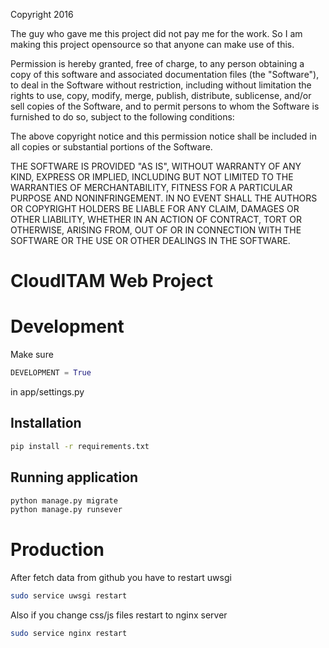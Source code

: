 Copyright 2016

The guy who gave me this project did not pay me for the work. So I am making this project opensource so that anyone can make use of this.

Permission is hereby granted, free of charge, to any person obtaining a copy of this software and associated documentation files (the "Software"), to deal in the Software without restriction, including without limitation the rights to use, copy, modify, merge, publish, distribute, sublicense, and/or sell copies of the Software, and to permit persons to whom the Software is furnished to do so, subject to the following conditions:

The above copyright notice and this permission notice shall be included in all copies or substantial portions of the Software.

THE SOFTWARE IS PROVIDED "AS IS", WITHOUT WARRANTY OF ANY KIND, EXPRESS OR IMPLIED, INCLUDING BUT NOT LIMITED TO THE WARRANTIES OF MERCHANTABILITY, FITNESS FOR A PARTICULAR PURPOSE AND NONINFRINGEMENT. IN NO EVENT SHALL THE AUTHORS OR COPYRIGHT HOLDERS BE LIABLE FOR ANY CLAIM, DAMAGES OR OTHER LIABILITY, WHETHER IN AN ACTION OF CONTRACT, TORT OR OTHERWISE, ARISING FROM, OUT OF OR IN CONNECTION WITH THE SOFTWARE OR THE USE OR OTHER DEALINGS IN THE SOFTWARE.


# CloudITAM Web Project


# Development
Make sure
```python
DEVELOPMENT = True
``` 
in app/settings.py

## Installation
```bash
pip install -r requirements.txt
```
## Running application
```bash
python manage.py migrate
python manage.py runsever
```

# Production
After fetch data from github you have to restart uwsgi
```bash
sudo service uwsgi restart
```
Also if you change css/js files restart to nginx server
```bash
sudo service nginx restart
```
